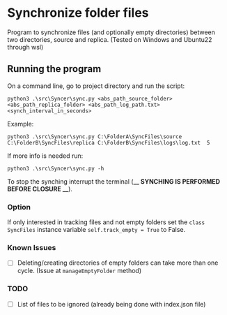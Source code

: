 # Synchronize folder files

Program to synchronize files (and optionally empty directories) between two directories, source and replica. (Tested on Windows and Ubuntu22 through wsl)

## Running the program

On a command line, go to project directory and run the script:
```
python3 .\src\Syncer\sync.py <abs_path_source_folder> <abs_path_replica_folder> <abs_path_log_path.txt> <synch_interval_in_seconds>
```

Example:
```
python3 .\src\Syncer\sync.py C:\FolderA\SyncFiles\source C:\FolderB\SyncFiles\replica C:\FolderB\SyncFiles\logs\log.txt  5
```

If more info is needed run:
```
python3 .\src\Syncer\sync.py -h
```

To stop the synching interrupt the terminal (**__ SYNCHING IS PERFORMED BEFORE CLOSURE  __**).

### Option

If only interested in tracking files and not empty folders set the `class SyncFiles` instance variable `self.track_empty = True` to False.
        

### Known Issues

- [ ] Deleting/creating directories of empty folders can take more than one cycle. (Issue at `manageEmptyFolder` method)

### TODO

- [ ] List of files to be ignored (already being done with index.json file) 
